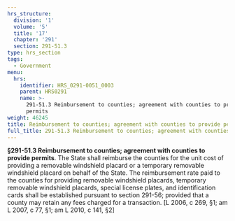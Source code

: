 ```yaml
---
hrs_structure:
  division: '1'
  volume: '5'
  title: '17'
  chapter: '291'
  section: 291-51.3
type: hrs_section
tags:
  - Government
menu:
  hrs:
    identifier: HRS_0291-0051_0003
    parent: HRS0291
    name: >-
      291-51.3 Reimbursement to counties; agreement with counties to provide
      permits
weight: 46245
title: Reimbursement to counties; agreement with counties to provide permits
full_title: 291-51.3 Reimbursement to counties; agreement with counties to provide permits
---
```

**§291-51.3 Reimbursement to counties; agreement with counties to provide permits**. The State shall reimburse the counties for the unit cost of providing a removable windshield placard or a temporary removable windshield placard on behalf of the State. The reimbursement rate paid to the counties for providing removable windshield placards, temporary removable windshield placards, special license plates, and identification cards shall be established pursuant to section 291-56; provided that a county may retain any fees charged for a transaction. [L 2006, c 269, §1; am L 2007, c 77, §1; am L 2010, c 141, §2]